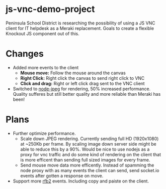 js-vnc-demo-project
===================

Peninsula School District is researching the possibility of using a JS VNC client for IT helpdesk as a Meraki replacement. Goals to create a flexible Knockout JS component out of this.

Changes
=========

- Added more events to the client
  - **Mouse move:** Follow the mouse around the canvas
  - **Right Click:** Right click the canvas to send right click to VNC
  - **Click and drag:** Right or left click drag sent to the VNC client
- Switched to [node-jpeg](https://github.com/pkrumins/node-jpeg) for rendering, 50% increased performance. Quality sufferes but still better quality and more reliable than Meraki has been!


Plans
=====

- Further optimize performance.
  - Scale down JPEG rendering. Currently sending full HD (1920x1080) at ~250Kb per frame. By scaling image down server side might be able to reduce this by a 90%. Would be nice to use nodejs as a proxy for vnc traffic and do some kind of rendering on the client that is more efficent than sending full sized images for every frame. 
  - Send mouse move data more efficently. Instead of spamming the node proxy with as many events the client can send, send socket.io events after gotten a response on move.
- Support more [rfb2](https://github.com/sidorares/node-rfb2) events. Including copy and paiste on the client.
